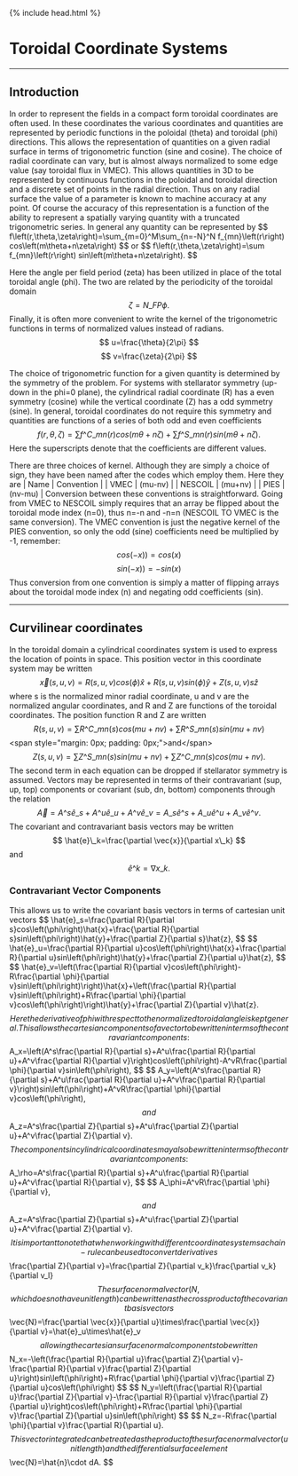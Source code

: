 {% include head.html %}

Toroidal Coordinate Systems
===========================

------------------------------------------------------------------------

Introduction
------------

In order to represent the fields in a compact form toroidal coordinates
are often used. In these coordinates the various coordinates and
quantities are represented by periodic functions in the poloidal (theta)
and toroidal (phi) directions. This allows the representation of
quantities on a given radial surface in terms of trigonometric function
(sine and cosine). The choice of radial coordinate can vary, but is
almost always normalized to some edge value (say toroidal flux in VMEC).
This allows quantities in 3D to be represented by continuous functions
in the poloidal and toroidal direction and a discrete set of points in
the radial direction. Thus on any radial surface the value of a
parameter is known to machine accuracy at any point. Of course the
accuracy of this representation is a function of the ability to
represent a spatially varying quantity with a truncated trigonometric
series. In general any quantity can be represented by
\$$ f\left(r,\theta,\zeta\right)=\sum_{m=0}^M\sum_{n=-N}^N f_{mn}\left(r\right) cos\left(m\theta+n\zeta\right) $$
or
\$$ f\left(r,\theta,\zeta\right)=\sum f\_{mn}\left(r\right) sin\left(m\theta+n\zeta\right). $$

Here the angle per field period (zeta) has been utilized in place of the
total toroidal angle (phi). The two are related by the periodicity of
the toroidal domain $$ \zeta=N\_{FP}\phi. $$
Finally, it is often more convenient to write the kernel of the
trigonometric functions in terms of normalized values instead of
radians. $$ u=\frac{\theta}{2\pi} $$ $$
v=\frac{\zeta}{2\pi} $$

The choice of trigonometric function for a given quantity is determined
by the symmetry of the problem. For systems with stellarator symmetry
(up-down in the phi=0 plane), the cylindrical radial coordinate (R) has
a even symmetry (cosine) while the vertical coordinate (Z) has a odd
symmetry (sine). In general, toroidal coordinates do not require this
symmetry and quantities are functions of a series of both odd and even
coefficients $$ f\left(r,\theta,\zeta\right)=\sum
f\^C\_{mn}\left(r\right) cos\left(m\theta+n\zeta\right)+\sum
f\^S\_{mn}\left(r\right) sin\left(m\theta+n\zeta\right).
$$ Here the superscripts denote that the coefficients are
different values.

There are three choices of kernel. Although they are simply a choice of
sign, they have been named after the codes which employ them. Here they
are | Name | Convention |
| VMEC | (mu-nv) | |
NESCOIL | (mu+nv) |
| PIES | (nv-mu) |
Conversion between these conventions is straightforward. Going from VMEC to NESCOIL simply
requires that an array be flipped about the toroidal mode index (n=0),
thus n=-n and -n=n (NESCOIL TO VMEC is the same conversion). The VMEC
convention is just the negative kernel of the PIES convention, so only
the odd (sine) coefficients need be multiplied by -1, remember:
$$ cos\left(-x)\right)=cos\left(x\right) $$
$$ sin\left(-x)\right)=-sin\left(x\right) $$
Thus conversion from one convention is simply a matter of flipping
arrays about the toroidal mode index (n) and negating odd coefficients
(sin).

------------------------------------------------------------------------

Curvilinear coordinates
-----------------------

In the toroidal domain a cylindrical coordinates system is used to
express the location of points in space. This position vector in this
coordinate system may be written $$
\vec{x}\left(s,u,v\right)=R\left(s,u,v\right)cos\left(\phi\right)\hat{x}+R\left(s,u,v\right)sin\left(\phi\right)\hat{y}+Z\left(s,u,v\right)s\hat{z}
$$ where s is the normalized minor radial coordinate, u and v
are the normalized angular coordinates, and R and Z are functions of the
toroidal coordinates. The position function R and Z are written
$$ R\left(s,u,v\right)=\sum R\^C\_{mn}\left(s\right)
cos\left(mu+nv\right)+\sum R\^S\_{mn}\left(s\right)
sin\left(mu+nv\right) $$ \<span style=\"margin: 0px;
padding: 0px;\"\>and\</span\> $$ Z\left(s,u,v\right)=\sum
Z\^S\_{mn}\left(s\right) sin\left(mu+nv\right)+\sum
Z\^C\_{mn}\left(s\right) cos\left(mu+nv\right). $$ The
second term in each equation can be dropped if stellarator symmetry is
assumed. Vectors may be represented in terms of their contravariant
(sup, up, top) components or covariant (sub, dn, bottom) components
through the relation $$
\vec{A}=A\^s\hat{e}\_s+A\^u\hat{e}\_u+A\^v\hat{e}\_v=A\_s\hat{e}\^s+A\_u\hat{e}\^u+A\_v\hat{e}\^v.
$$ The covariant and contravariant basis vectors may be
written $$ \hat{e}\_k=\frac{\partial \vec{x}}{\partial
x\_k} $$ and $$ \hat{e}\^k=\nabla x\_k.
$$

### Contravariant Vector Components

This allows us to write the covariant basis vectors in terms of
cartesian unit vectors \$$ \hat{e}\_s=\frac{\partial
R}{\partial s}cos\left(\phi\right)\hat{x}+\frac{\partial
R}{\partial s}sin\left(\phi\right)\hat{y}+\frac{\partial
Z}{\partial s}\hat{z}, $$ 
\$$
\hat{e}\_u=\frac{\partial R}{\partial
u}cos\left(\phi\right)\hat{x}+\frac{\partial R}{\partial
u}sin\left(\phi\right)\hat{y}+\frac{\partial Z}{\partial
u}\hat{z}, $$ 
\$$
\hat{e}\_v=\left(\frac{\partial R}{\partial
v}cos\left(\phi\right)-R\frac{\partial \phi}{\partial
v}sin\left(\phi\right)\right)\hat{x}+\left(\frac{\partial
R}{\partial v}sin\left(\phi\right)+R\frac{\partial
\phi}{\partial
v}cos\left(\phi\right)\right)\hat{y}+\frac{\partial Z}{\partial
v}\hat{z}. $$ Here the derivative of phi with respect to the
normalized toroidal angle is kept general. This allows the cartesian
components of a vector to be written in terms of the contravariant
components: $$ A\_x=\left(A\^s\frac{\partial R}{\partial
s}+A\^u\frac{\partial R}{\partial u}+A\^v\frac{\partial
R}{\partial v}\right)cos\left(\phi\right)-A\^vR\frac{\partial
\phi}{\partial v}sin\left(\phi\right), $$ 
\$$
A\_y=\left(A\^s\frac{\partial R}{\partial s}+A\^u\frac{\partial
R}{\partial u}+A\^v\frac{\partial R}{\partial
v}\right)sin\left(\phi\right)+A\^vR\frac{\partial \phi}{\partial
v}cos\left(\phi\right), $$ and $$
A\_z=A\^s\frac{\partial Z}{\partial s}+A\^u\frac{\partial
Z}{\partial u}+A\^v\frac{\partial Z}{\partial v}. $$ The
components in cylindrical coordinates may also be written in terms of
the contravariant components: $$ A\_\rho=A\^s\frac{\partial
R}{\partial s}+A\^u\frac{\partial R}{\partial
u}+A\^v\frac{\partial R}{\partial v}, $$ 
\$$
A\_\phi=A\^vR\frac{\partial \phi}{\partial v}, $$ and
$$ A\_z=A\^s\frac{\partial Z}{\partial
s}+A\^u\frac{\partial Z}{\partial u}+A\^v\frac{\partial
Z}{\partial v}. $$ It is important to note that when working
with different coordinate systems a chain-rule can be used to convert
derivatives $$ \frac{\partial Z}{\partial
v}=\frac{\partial Z}{\partial v\_k}\frac{\partial v\_k}{\partial
v\_l} $$ The surface normal vector (N, which does not have
unit length) can be written as the cross product of the covariant basis
vectors $$ \vec{N}=\frac{\partial \vec{x}}{\partial
u}\times\frac{\partial \vec{x}}{\partial
v}=\hat{e}\_u\times\hat{e}\_v $$ allowing the cartesian
surface normal components to be written $$
N\_x=-\left(\frac{\partial R}{\partial u}\frac{\partial
Z}{\partial v}-\frac{\partial R}{\partial v}\frac{\partial
Z}{\partial u}\right)sin\left(\phi\right)+R\frac{\partial
\phi}{\partial v}\frac{\partial Z}{\partial
u}cos\left(\phi\right) $$ 
\$$
N\_y=\left(\frac{\partial R}{\partial u}\frac{\partial
Z}{\partial v}-\frac{\partial R}{\partial v}\frac{\partial
Z}{\partial u}\right)cos\left(\phi\right)+R\frac{\partial
\phi}{\partial v}\frac{\partial Z}{\partial
u}sin\left(\phi\right) $$ 
\$$
N\_z=-R\frac{\partial \phi}{\partial v}\frac{\partial R}{\partial
u}. $$ This vector integrated can be treated as the product of
the surface normal vector (unit length) and the differential surface
element $$ \vec{N}=\hat{n}\cdot dA. $$
